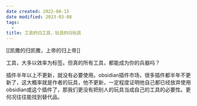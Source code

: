 ```yaml
---
date created: 2022-08-15
date modified: 2023-03-08
tags:
  - 
title: 工具的归工具，玩具的归玩具
---
```


[[凯撒的归凯撒，上帝的归上帝]]

工具，大多以效率为标签。但真的所有工具，都能成为你的兵器吗？

插件半年以上不更新，就没有必要使用。obsidian插件市场，很多插件都半年不更新了，这大概率就是作者的玩具，他不更新，一定程度证明他自己都已经放弃使用obsidian或这个插件了，那我们更没有把别人的玩具当成自己的工具的必要性。更何况往往能找到替代品。
